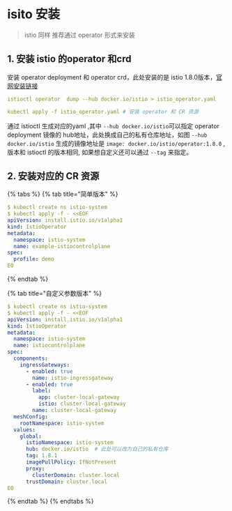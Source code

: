 # isito 安装

> istio 同样 推荐通过 operator 形式来安装

## 1. 安装 istio 的operator 和crd

 安装 operator deployment 和 operator crd，此处安装的是 istio 1.8.0版本，[官网安装链接](https://istio.io/latest/docs/setup/install/operator/)

```yaml
istioctl operator  dump --hub docker.io/istio > istio_operator.yaml
```

```yaml
kubectl apply -f istio_operator.yaml # 安装 operator 和 CR 资源
```

通过 istioctl 生成对应的yaml ,其中 `--hub docker.io/istio`可以指定 operator deployment 镜像的 hub地址，此处换成自己的私有仓库地址，如图 `--hub docker.io/istio` 生成的镜像地址是 `image: docker.io/istio/operator:1.8.0` ,版本和 istioctl 的版本相同, 如果想自定义还可以通过 `--tag` 来指定。

## 2. 安装对应的 CR 资源

{% tabs %}
{% tab title="简单版本" %}
```yaml
$ kubectl create ns istio-system
$ kubectl apply -f - <<EOF
apiVersion: install.istio.io/v1alpha1
kind: IstioOperator
metadata:
  namespace: istio-system
  name: example-istiocontrolplane
spec:
  profile: demo
EO
```
{% endtab %}

{% tab title="自定义参数版本" %}
```yaml
$ kubectl create ns istio-system
$ kubectl apply -f - <<EOF
apiVersion: install.istio.io/v1alpha1
kind: IstioOperator
metadata:
  namespace: istio-system
  name: istiocontrolplane
spec:
  components:
    ingressGateways:
      - enabled: true
        name: istio-ingressgateway
      - enabled: true
        label:
          app: cluster-local-gateway
          istio: cluster-local-gateway
        name: cluster-local-gateway
  meshConfig:
    rootNamespace: istio-system
  values:
    global:
      istioNamespace: istio-system
      hub: docker.io/istio  # 此处可以改为自己的私有仓库
      tag: 1.8.1
      imagePullPolicy: IfNotPresent
      proxy:
        clusterDomain: cluster.local
      trustDomain: cluster.local
EO
```
{% endtab %}
{% endtabs %}



